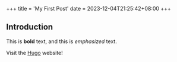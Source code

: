+++
title = 'My First Post'
date = 2023-12-04T21:25:42+08:00
+++
## Introduction

This is **bold** text, and this is *emphasized* text.
<!--more-->

Visit the [Hugo](https://gohugo.io) website!
